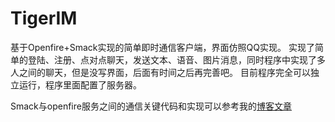 # TigerIM
基于Openfire+Smack实现的简单即时通信客户端，界面仿照QQ实现。
实现了简单的登陆、注册、点对点聊天，发送文本、语音、图片消息，同时程序中实现了多人之间的聊天，但是没写界面，后面有时间之后再完善吧。
目前程序完全可以独立运行，程序里面配置了服务器。

Smack与openfire服务之间的通信关键代码和实现可以参考我的[博客文章](http://ittiger.cn/?p=247)
